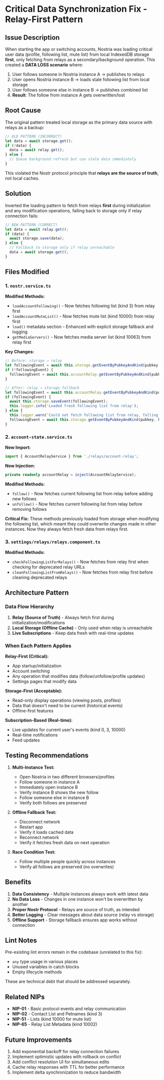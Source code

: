 # Critical Data Synchronization Fix - Relay-First Pattern

## Issue Description

When starting the app or switching accounts, Nostria was loading critical user data (profile, following list, mute list) from local IndexedDB storage **first**, only fetching from relays as a secondary/background operation. This created a **DATA LOSS scenario** where:

1. User follows someone in Nostria instance A → publishes to relays
2. User opens Nostria instance B → loads stale following list from local storage
3. User follows someone else in instance B → publishes combined list
4. **Result**: The follow from instance A gets overwritten/lost

## Root Cause

The original pattern treated local storage as the primary data source with relays as a backup:
```typescript
// OLD PATTERN (INCORRECT)
let data = await storage.get();
if (!data) {
  data = await relay.get();
} else {
  // Queue background refresh but use stale data immediately
}
```

This violated the Nostr protocol principle that **relays are the source of truth**, not local caches.

## Solution

Inverted the loading pattern to fetch from relays **first** during initialization and any modification operations, falling back to storage only if relay connection fails:

```typescript
// NEW PATTERN (CORRECT)
let data = await relay.get();
if (data) {
  await storage.save(data);
} else {
  // Fallback to storage only if relay unreachable
  data = await storage.get();
}
```

## Files Modified

### 1. `nostr.service.ts`

**Modified Methods:**
- `loadAccountFollowing()` - Now fetches following list (kind 3) from relay first
- `loadAccountMuteList()` - Now fetches mute list (kind 10000) from relay first
- `load()` metadata section - Enhanced with explicit storage fallback and logging
- `getMediaServers()` - Now fetches media server list (kind 10063) from relay first

**Key Changes:**
```typescript
// Before: storage → relay
let followingEvent = await this.storage.getEventByPubkeyAndKind(pubkey, kinds.Contacts);
if (!followingEvent) {
  followingEvent = await this.accountRelay.getEventByPubkeyAndKind(pubkey, kinds.Contacts);
}

// After: relay → storage fallback
let followingEvent = await this.accountRelay.getEventByPubkeyAndKind(pubkey, kinds.Contacts);
if (followingEvent) {
  await this.storage.saveEvent(followingEvent);
  this.logger.info('Loaded fresh following list from relay');
} else {
  this.logger.warn('Could not fetch following list from relay, falling back to storage');
  followingEvent = await this.storage.getEventByPubkeyAndKind(pubkey, kinds.Contacts);
}
```

### 2. `account-state.service.ts`

**New Import:**
```typescript
import { AccountRelayService } from './relays/account-relay';
```

**New Injection:**
```typescript
private readonly accountRelay = inject(AccountRelayService);
```

**Modified Methods:**
- `follow()` - Now fetches current following list from relay before adding new follows
- `unfollow()` - Now fetches current following list from relay before removing follows

**Critical Fix:**
These methods previously loaded from storage when modifying the following list, which meant they could overwrite changes made in other instances. Now they always fetch fresh data from relays first.

### 3. `settings/relays/relays.component.ts`

**Modified Methods:**
- `checkFollowingListForRelays()` - Now fetches from relay first when checking for deprecated relay URLs
- `cleanFollowingListFromRelays()` - Now fetches from relay first before cleaning deprecated relays

## Architecture Pattern

### Data Flow Hierarchy
1. **Relay (Source of Truth)** - Always fetch first during initialization/modifications
2. **Local Storage (Offline Cache)** - Only used when relay is unreachable
3. **Live Subscriptions** - Keep data fresh with real-time updates

### When Each Pattern Applies

**Relay-First (Critical):**
- App startup/initialization
- Account switching
- Any operation that modifies data (follow/unfollow/profile updates)
- Settings pages that modify data

**Storage-First (Acceptable):**
- Read-only display operations (viewing posts, profiles)
- Data that doesn't need to be current (historical events)
- Offline-first features

**Subscription-Based (Real-time):**
- Live updates for current user's events (kind 0, 3, 10000)
- Real-time notifications
- Feed updates

## Testing Recommendations

1. **Multi-Instance Test:**
   - Open Nostria in two different browsers/profiles
   - Follow someone in instance A
   - Immediately open instance B
   - Verify instance B shows the new follow
   - Follow someone else in instance B
   - Verify both follows are preserved

2. **Offline Fallback Test:**
   - Disconnect network
   - Restart app
   - Verify it loads cached data
   - Reconnect network
   - Verify it fetches fresh data on next operation

3. **Race Condition Test:**
   - Follow multiple people quickly across instances
   - Verify all follows are preserved (no overwrites)

## Benefits

1. **Data Consistency** - Multiple instances always work with latest data
2. **No Data Loss** - Changes in one instance won't be overwritten by another
3. **Proper Nostr Protocol** - Relays are source of truth, as intended
4. **Better Logging** - Clear messages about data source (relay vs storage)
5. **Offline Support** - Storage fallback ensures app works without connection

## Lint Notes

Pre-existing lint errors remain in the codebase (unrelated to this fix):
- `any` type usage in various places
- Unused variables in catch blocks
- Empty lifecycle methods

These are technical debt that should be addressed separately.

## Related NIPs

- **NIP-01** - Basic protocol events and relay communication
- **NIP-02** - Contact List and Petnames (kind 3)
- **NIP-51** - Lists (kind 10000 for mute list)
- **NIP-65** - Relay List Metadata (kind 10002)

## Future Improvements

1. Add exponential backoff for relay connection failures
2. Implement optimistic updates with rollback on conflict
3. Add conflict resolution UI for simultaneous edits
4. Cache relay responses with TTL for better performance
5. Implement delta synchronization to reduce bandwidth
